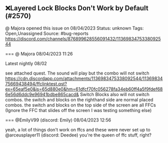 ## ❌Layered Lock Blocks Don't Work by Default (#2570)
@ Majora opened this issue on 08/04/2023
Status: unknown
Tags: Open,Unassigned
Source: #bug-reports https://discord.com/channels/876899628556091432/1136983475338092544


=== @ Majora 08/04/2023 11:26

Latest nightly 08/02

see attached quest. The sound will play but the combo will not switch
https://cdn.discordapp.com/attachments/1136983475338092544/1136983475669438494/ffclinktest.qst?ex=65eaf5e0&is=65d880e0&hm=61dfcf70fc056278fa34eb60ff4a5f9fdef686e56d6ddc9e96941bdbe865cacd&
Switch Blocks also will not switch combos.
the switch and blocks on the righthand side are normal placed combos. the switch and blocks on the top side of the screen are all FFCs
(Ignore the FFC that slides off the screen I was testing something else)

=== @EmilyV99 (discord: Emily) 08/04/2023 12:56

yeah, a lot of things don't work on ffcs and these were never set up to
@arceusplayer11 (discord: Deedee) you're the queen of ffc stuff, right?
